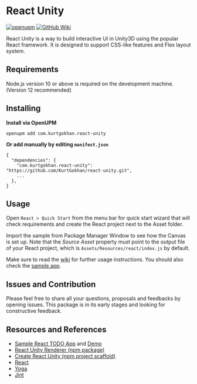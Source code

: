 # React Unity

[![openupm](https://img.shields.io/npm/v/com.kurtgokhan.react-unity?label=openupm&registry_uri=https://package.openupm.com)](https://openupm.com/packages/com.kurtgokhan.react-unity/)
[![GitHub Wiki](https://img.shields.io/badge/wiki-available-brightgreen.svg)](https://github.com/KurtGokhan/react-unity/wiki)

React Unity is a way to build interactive UI in Unity3D using the popular React framework. 
It is designed to support CSS-like features and Flex layout system. 

## Requirements

Node.js version 10 or above is required on the development machine. (Version 12 recommended)


## Installing

**Install via OpenUPM**

```
openupm add com.kurtgokhan.react-unity
```

**Or add manually by editing `manifest.json`**

```
{
  "dependencies": {
    "com.kurtgokhan.react-unity": "https://github.com/KurtGokhan/react-unity.git",
    ...
  },
}
```


## Usage

Open ```React > Quick Start``` from the menu bar for quick start wizard that will check requirements and create the React project next to the Asset folder. 

Import the sample from Package Manager Window to see how the Canvas is set up. Note that the _Source Asset_ property must point to the output file of your React project, which is `Assets/Resources/react/index.js` by default.

Make sure to read the [wiki](https://github.com/KurtGokhan/react-unity/wiki) for further usage instructions. You should also check the [sample app](https://github.com/KurtGokhan/react-unity-todo-sample).


## Issues and Contribution

Please feel free to share all your questions, proposals and feedbacks by opening issues. This package is in its early stages and looking for constructive feedback.


## Resources and References

- [Sample React TODO App](https://github.com/KurtGokhan/react-unity-todo-sample) and [Demo](https://reactunity.github.io/)
- [React Unity Renderer (npm package)](https://github.com/KurtGokhan/react-unity-renderer)
- [Create React Unity (npm project scaffold)](https://github.com/KurtGokhan/create-react-unity)
- [React](https://reactjs.org/)
- [Yoga](https://yogalayout.com/)
- [Jint](https://github.com/sebastienros/jint)
